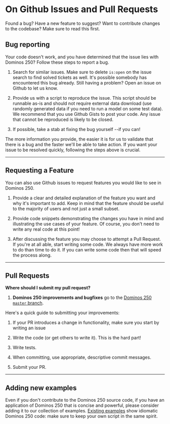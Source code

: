 # On Github Issues and Pull Requests

Found a bug? Have a new feature to suggest? Want to contribute changes to the codebase? Make sure to read this first.

## Bug reporting

Your code doesn't work, and you have determined that the issue lies with Dominos 250? Follow these steps to report a bug.

1. Search for similar issues. Make sure to delete `is:open` on the issue search to find solved tickets as well. It's possible somebody has encountered this bug already. Still having a problem? Open an issue on Github to let us know.

2. Provide us with a script to reproduce the issue. This script should be runnable as-is and should not require external data download (use randomly generated data if you need to run a model on some test data). We recommend that you use Github Gists to post your code. Any issue that cannot be reproduced is likely to be closed.

3. If possible, take a stab at fixing the bug yourself --if you can!

The more information you provide, the easier it is for us to validate that there is a bug and the faster we'll be able to take action. If you want your issue to be resolved quickly, following the steps above is crucial.

---

## Requesting a Feature

You can also use Github issues to request features you would like to see in Dominos 250.

1. Provide a clear and detailed explanation of the feature you want and why it's important to add. Keep in mind that the feature should be useful to the majority of users and not just a small subset.

2. Provide code snippets demonstrating the changes you have in mind and illustrating the use cases of your feature. Of course, you don't need to write any real code at this point!

3. After discussing the feature you may choose to attempt a Pull Request. If you're at all able, start writing some code. We always have more work to do than time to do it. If you can write some code then that will speed the process along.

---

## Pull Requests

**Where should I submit my pull request?**

1. **Dominos 250 improvements and bugfixes** go to the [Dominos 250 `master` branch](https://github.com/Rochan-A/dominos250/tree/master).

Here's a quick guide to submitting your improvements:

1. If your PR introduces a change in functionality, make sure you start by writing an issue

2. Write the code (or get others to write it). This is the hard part!

3. Write tests.

4. When committing, use appropriate, descriptive commit messages.

5. Submit your PR.

---

## Adding new examples

Even if you don't contribute to the Dominos 250 source code, if you have an application of Dominos 250 that is concise and powerful, please consider adding it to our collection of examples. [Existing examples](https://github.com/Rochan-A/dominos250/tree/master/test) show idiomatic Dominos 250 code: make sure to keep your own script in the same spirit.
